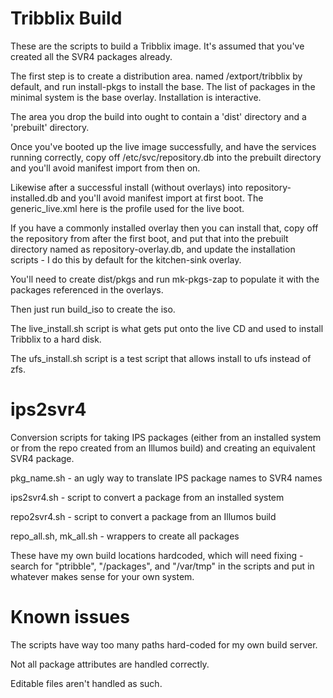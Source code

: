 Tribblix Build
==============

These are the scripts to build a Tribblix image. It's assumed that
you've created all the SVR4 packages already.

The first step is to create a distribution area. named
/extport/tribblix by default, and run install-pkgs to install the
base. The list of packages in the minimal system is the base
overlay. Installation is interactive.

The area you drop the build into ought to contain a 'dist' directory
and a 'prebuilt' directory.

Once you've booted up the live image successfully, and have the
services running correctly, copy off /etc/svc/repository.db into the
prebuilt directory and you'll avoid manifest import from then
on.

Likewise after a successful install (without overlays) into
repository-installed.db and you'll avoid manifest import at first
boot. The generic_live.xml here is the profile used for the live boot.

If you have a commonly installed overlay then you can install that,
copy off the repository from after the first boot, and put that into
the prebuilt directory named as repository-overlay.db, and update the
installation scripts - I do this by default for the kitchen-sink overlay.

You'll need to create dist/pkgs and run mk-pkgs-zap to populate it
with the packages referenced in the overlays.

Then just run build_iso to create the iso.

The live_install.sh script is what gets put onto the live CD and used
to install Tribblix to a hard disk.

The ufs_install.sh script is a test script that allows install to ufs
instead of zfs.

ips2svr4
========

Conversion scripts for taking IPS packages (either from an installed
system or from the repo created from an Illumos build) and creating an
equivalent SVR4 package.

pkg_name.sh - an ugly way to translate IPS package names to SVR4 names

ips2svr4.sh - script to convert a package from an installed system

repo2svr4.sh - script to convert a package from an Illumos build

repo_all.sh, mk_all.sh - wrappers to create all packages

These have my own build locations hardcoded, which will need fixing -
search for "ptribble", "/packages", and "/var/tmp" in the scripts and
put in whatever makes sense for your own system.


Known issues
============

The scripts have way too many paths hard-coded for my own build server.

Not all package attributes are handled correctly.

Editable files aren't handled as such.
